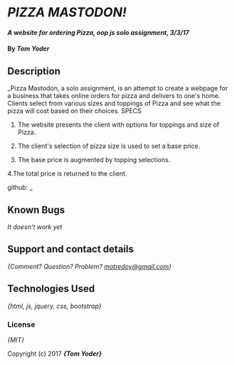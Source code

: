 # _PIZZA MASTODON!_

#### _A website for ordering Pizza, oop js solo assignment, 3/3/17_

#### By _Tom Yoder_

## Description
  _Pizza Mastodon, a solo assignment, is an attempt to create a webpage for a business that takes online orders for pizza and delivers to one's home. Clients select from various sizes and toppings of Pizza and see what the pizza will cost based on their choices.
  SPECS

  1. The website presents the client with options for toppings and size of Pizza.

  2. The client's selection of pizza size is used to set a base price.

  3. The base price is augmented by topping selections.

  4.The total price is returned to the client.

  github:
  _



## Known Bugs

_It doesn't work yet_

## Support and contact details

_{Comment? Question? Problem? motredoy@gmail.com}_

## Technologies Used

_{html, js, jquery, css, bootstrap}_

### License

*{MIT}*

Copyright (c) 2017 **_{Tom Yoder}_**

